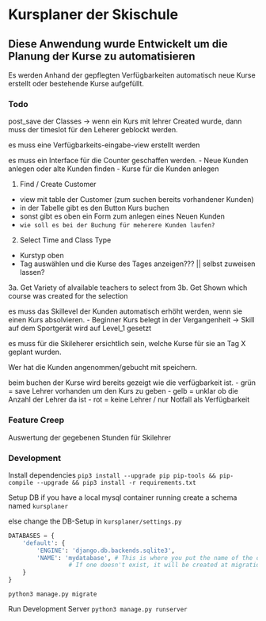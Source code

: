 # Kursplaner der Skischule

## Diese Anwendung wurde Entwickelt um die Planung der Kurse zu automatisieren

Es werden Anhand der gepflegten Verfügbarkeiten automatisch neue Kurse erstellt oder bestehende Kurse aufgefüllt.

### Todo


post_save der Classes -> wenn ein Kurs mit lehrer Created wurde, dann muss der timeslot für den Leherer geblockt werden.

es muss eine Verfügbarkeits-eingabe-view erstellt werden

es muss ein Interface für die Counter geschaffen werden.
    - Neue Kunden anlegen oder alte Kunden finden
    - Kurse für die Kunden anlegen


1. Find / Create Customer
 - view mit table der Customer (zum suchen bereits vorhandener Kunden)
 - in der Tabelle gibt es den Button Kurs buchen 
 - sonst gibt es oben ein Form zum anlegen eines Neuen Kunden
 - `wie soll es bei der Buchung für meherere Kunden laufen?`

2. Select Time and Class Type
 - Kurstyp oben 
 - Tag auswählen und die Kurse des Tages anzeigen??? || selbst zuweisen lassen?

3a. Get Variety of alvailable teachers to select from
3b. Get Shown which course was created for the selection


es muss das Skillevel der Kunden automatisch erhöht werden, wenn sie einen Kurs absolvieren.
    - Beginner Kurs belegt in der Vergangenheit -> Skill auf dem Sportgerät wird auf Level_1 gesetzt

es muss für die Skileherer ersichtlich sein, welche Kurse für sie an Tag X geplant wurden.

Wer hat die Kunden angenommen/gebucht mit speichern.

beim buchen der Kurse wird bereits gezeigt wie die verfügbarkeit ist.
    - grün = save Lehrer vorhanden um den Kurs zu geben
    - gelb = unklar ob die Anzahl der Lehrer da ist
    - rot = keine Lehrer / nur Notfall als Verfügbarkeit



### Feature Creep

Auswertung der gegebenen Stunden für Skilehrer

### Development

Install dependencies
`pip3 install --upgrade pip pip-tools && pip-compile --upgrade && pip3 install -r requirements.txt`

Setup DB
if you have a local mysql container running create a schema named `kursplaner`

else change the DB-Setup in `kursplaner/settings.py`
```py
DATABASES = {
    'default': {
        'ENGINE': 'django.db.backends.sqlite3',
        'NAME': 'mydatabase', # This is where you put the name of the db file. 
                 # If one doesn't exist, it will be created at migration time.
    }
}
```

`python3 manage.py migrate`


Run Development Server
`python3 manage.py runserver`